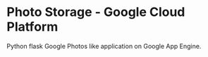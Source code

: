 # Photo Storage - Google Cloud Platform

Python flask Google Photos like application on Google App Engine.
